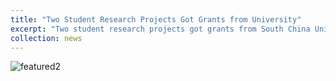 ```yaml
---
title: "Two Student Research Projects Got Grants from University"
excerpt: "Two student research projects got grants from South China University of Technology and will be carried out under my supervision."
collection: news
---
```

<img src="https://Gavy666.github.io/images/featured.png" alt="featured2" style="zoom: 100%;" />
